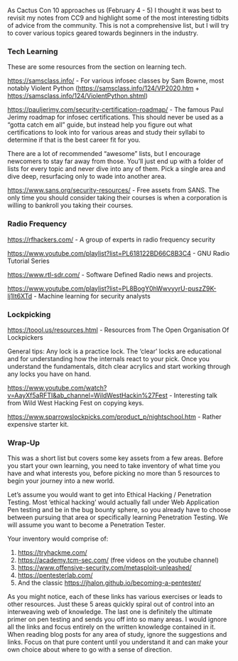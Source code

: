 As Cactus Con 10 approaches us (February 4 - 5) I thought it was best to revisit my notes from CC9 and highlight some of the most interesting tidbits of advice from the community. This is not a comprehensive list, but I will try to cover various topics geared towards beginners in the industry.

### Tech Learning
These are some resources from the section on learning tech.

https://samsclass.info/ - For various infosec classes by Sam Bowne, most notably Violent Python  (https://samsclass.info/124/VP2020.htm + https://samsclass.info/124/ViolentPython.shtml) 

https://pauljerimy.com/security-certification-roadmap/ - The famous Paul Jerimy roadmap for infosec certifications. This should never be used as a “gotta catch em all” guide, but instead help you figure out what certifications to look into for various areas and study their syllabi to determine if that is the best career fit for you. 

There are a lot of recommended “awesome” lists, but I encourage newcomers to stay far away from those. You’ll just end up with a folder of lists for every topic and never dive into any of them. Pick a single area and dive deep, resurfacing only to wade into another area. 

https://www.sans.org/security-resources/ - Free assets from SANS. The only time you should consider taking their courses is when a corporation is willing to bankroll you taking their courses. 

### Radio Frequency

https://rfhackers.com/ - A group of experts in radio frequency security

https://www.youtube.com/playlist?list=PL618122BD66C8B3C4 - GNU Radio Tutorial Series

https://www.rtl-sdr.com/ - Software Defined Radio news and projects. 

https://www.youtube.com/playlist?list=PL8BogY0hWwvyyrU-puszZ9K-lj1It6XTd - Machine learning for security analysts

### Lockpicking

https://toool.us/resources.html - Resources from The Open Organisation Of Lockpickers

General tips: Any lock is a practice lock. The ‘clear’ locks are educational and for understanding how the internals react to your pick. Once you understand the fundamentals, ditch clear acrylics and start working through any locks you have on hand. 

https://www.youtube.com/watch?v=AayXf5aRFTI&ab_channel=WildWestHackin%27Fest - Interesting talk from Wild West Hacking Fest on copying keys.

https://www.sparrowslockpicks.com/product_p/nightschool.htm - Rather expensive starter kit.

### Wrap-Up

This was a short list but covers some key assets from a few areas. Before you start your own learning, you need to take inventory of what time you have and what interests you, before picking no more than 5 resources to begin your journey into a new world. 

Let’s assume you would want to get into Ethical Hacking / Penetration Testing. Most ‘ethical hacking’ would actually fall under Web Application Pen testing and be in the bug bounty sphere, so you already have to choose between pursuing that area or specifically learning Penetration Testing. We will assume you want to become a Penetration Tester. 

Your inventory would comprise of:
1. https://tryhackme.com/
2. https://academy.tcm-sec.com/ (free videos on the youtube channel)
3. https://www.offensive-security.com/metasploit-unleashed/
4. https://pentesterlab.com/
5. And the classic https://jhalon.github.io/becoming-a-pentester/

As you might notice, each of these links has various exercises or leads to other resources. Just these 5 areas quickly spiral out of control into an interweaving web of knowledge. The last one is definitely the ultimate primer on pen testing and sends you off into so many areas. I would ignore all the links and focus entirely on the written knowledge contained in it. When reading blog posts for any area of study, ignore the suggestions and links. Focus on that pure content until you understand it and can make your own choice about where to go with a sense of direction. 
